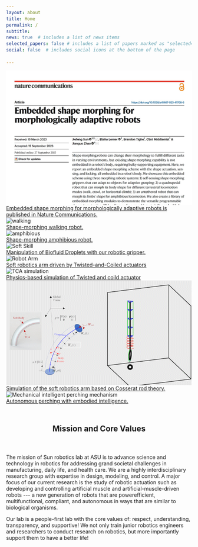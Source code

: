 ```yaml
---
layout: about
title: Home
permalink: /
subtitle:
news: true  # includes a list of news items
selected_papers: false # includes a list of papers marked as "selected={true}"
social: false  # includes social icons at the bottom of the page

---
```

<div class="single-item  center" > 
   <div class="slid_img"><img loading="lazy" src="assets/img/nature_comm_cover.JPG" alt="nature_comm" class="img-fluid rounded" style="max-height: 25rem; width: auto; display:block; margin:auto;"> <div class="caption"> <a href="https://www.nature.com/articles/s41467-023-41708-6"> Embedded shape morphing for morphologically adaptive robots is published in Nature Communications. </a>   </div></div>
    <div class="slid_img"><img loading="lazy" src="assets/img/walking_robot.gif" alt="walking" class="img-fluid rounded" style="max-height: 25rem; width: auto; display:block; margin:auto;"> <div class="caption"> <a href="https://www.nature.com/articles/s41467-023-41708-6"> Shape-morphing walking robot. </a>   </div></div>
    <div class="slid_img"><img loading="lazy" src="assets/img/amphibious_.gif" alt="amphibious" class="img-fluid rounded" style="max-height: 25rem; width: auto; display:block; margin:auto;"> <div class="caption"> <a href="https://www.nature.com/articles/s41467-023-41708-6"> Shape-morphing amphibious robot. </a>   </div></div> 
    <div class="slid_img"><img loading="lazy" src="assets/img/soft_skills.gif" alt="Soft Skill" class="img-fluid rounded" style="max-height: 25rem; width: auto; display:block; margin:auto;"> <div class="caption"> <a href=""> Manipulation of Biofluid Droplets with our robotic gripper. </a>   </div></div> 
    <div class="slid_img"><img loading="lazy" src="assets/img/soft_arm.gif" alt="Robot Arm" class="img-fluid rounded"  style="max-height: 25rem; width: auto; display:block; margin:auto;"><div class="caption">  <a href="https://jiefengsun.github.io/tca-tro.html"> Soft robotics arm driven by Twisted-and-Coiled actuators </a>  </div></div>
    <div class="slid_img"><img loading="lazy" src="assets/img/conical_TCAs_16x9.gif" alt="TCA simulation" class="img-fluid rounded"  style="max-height: 25rem; width: auto;  display:block; margin:auto;"> <div class="caption">  <a href="https://jiefengsun.github.io/tca-tro.html"> Physics-based simulation of Twisted and coild actuator </a> </div></div>
    <div class="slid_img"><img loading="lazy" src="assets/img/simulation_trimmed.gif" alt="Robot Arm Simulation" class="img-fluid rounded" style="max-height: 25rem; width: auto; display:block; margin:auto;"> <div class="caption"> <a href=""> Simulation of the soft robotics arm based on Cosserat rod theory. </a>   </div></div> 
    <div class="slid_img"><img loading="lazy" src="assets/img/perching_trimmed.gif" alt="Mechanical intelligent perching mechanism" class="img-fluid rounded" style="max-height: 25rem; width: auto; display:block; margin:auto;"> <div class="caption"> <a href=""> Autonomous perching with embodied intelligence. </a>   </div></div> 
</div>


<header class="post-header">
    <h2 class="post-title" style="text-align:center;padding-top:1.5rem">
    Mission and Core Values
    </h2>
</header>            

The mission of Sun robotics lab at ASU is to advance science and technology in robotics for addressing grand societal challenges in manufacturing, daily life, and health care. We are a highly interdisciplinary research group with expertise in design, modeling, and control. A major focus of our current research is the study of robotic actuation such as developing and controlling artificial muscle and artificial-muscle-driven robots --- a new generation of robots that are powerefficient, multifunctional, compliant, and autonomous in ways that are similar to biological organisms. 

Our lab is a people-first lab with the core values of: respect, understanding, transparency, and supportive! We not only train junior robotics engineers and researchers to conduct research on robotics, but more importantly support them to have a better life!
